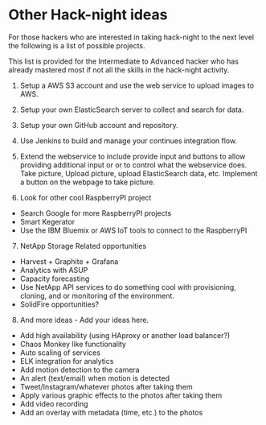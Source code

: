 # Other Hack-night ideas

For those hackers who are interested in taking hack-night to the next level the following is a list of possible projects.

This list is provided for the Intermediate to Advanced hacker who has already mastered most if not all the skills in the hack-night activity.  

1. Setup a AWS S3 account and use the web service to upload images to AWS.

2. Setup your own ElasticSearch server to collect and search for data.

3. Setup your own GitHub account and repository.  

4. Use Jenkins to build and manage your continues integration flow.   

5. Extend the webservice to include provide input and buttons to allow providing additional input or or to control what the webservice does.  Take picture, Upload picture, upload ElasticSearch data, etc.  Implement a button on the webpage to take picture.

6. Look for other cool RaspberryPI project
  * Search Google for more RaspberryPI projects
  * Smart Kegerator
  * Use the IBM Bluemix or AWS IoT tools to connect to the RaspberryPI

7. NetApp Storage Related opportunities
  * Harvest + Graphite + Grafana
  * Analytics with ASUP
  * Capacity forecasting
  * Use NetApp API services to do something cool with provisioning, cloning, and or monitoring of the environment. 
  * SolidFire opportunities? 

8. And more ideas - Add your ideas here.
  * Add high availability (using HAproxy or another load balancer?)
  * Chaos Monkey like functionality
  * Auto scaling of services
  * ELK integration for analytics
  * Add motion detection to the camera
  * An alert (text/email) when motion is detected
  * Tweet/Instagram/whatever photos after taking them
  * Apply various graphic effects to the photos after taking them
  * Add video recording
  * Add an overlay with metadata (time, etc.) to the photos
